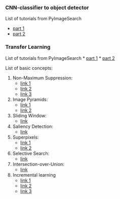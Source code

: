 ### CNN-classifier to object detector
List of tutorials from PyImageSearch
* [part 1](https://www.pyimagesearch.com/2020/06/22/turning-any-cnn-image-classifier-into-an-object-detector-with-keras-tensorflow-and-opencv/)
* [part 2](https://www.pyimagesearch.com/2020/06/29/opencv-selective-search-for-object-detection/)

### Transfer Learning
List of tutorials from PyImageSearch
    * [part 1](https://www.pyimagesearch.com/2019/05/20/transfer-learning-with-keras-and-deep-learning/)
    * [part 2](https://www.pyimagesearch.com/2019/05/27/keras-feature-extraction-on-large-datasets-with-deep-learning/)


List of basic concepts:
1. Non-Maximum Suppression:
    * [link 1](https://www.pyimagesearch.com/2015/02/16/faster-non-maximum-suppression-python/)
    * [link 2](https://towardsdatascience.com/non-maximum-suppression-nms-93ce178e177c)
    * [link 3](https://www.coursera.org/lecture/convolutional-neural-networks/non-max-suppression-dvrjH)
2. Image Pyramids:
    * [link 1](https://www.pyimagesearch.com/2015/03/16/image-pyramids-with-python-and-opencv/)
    * [link 2](https://scikit-image.org/docs/dev/api/skimage.transform.html#pyramid-gaussian)
3. Sliding Window:
    * [link](https://www.pyimagesearch.com/2015/03/23/sliding-windows-for-object-detection-with-python-and-opencv/)
4. Saliency Detection:
    * [link](https://www.pyimagesearch.com/2018/07/16/opencv-saliency-detection/)
5. Superpixels:
    * [link 1](https://www.pyimagesearch.com/2014/07/28/a-slic-superpixel-tutorial-using-python/)
    * [link 2](https://www.pyimagesearch.com/2014/12/29/accessing-individual-superpixel-segmentations-python/)
6. Selective Search:
    * [link](https://www.pyimagesearch.com/2020/06/29/opencv-selective-search-for-object-detection/)
7. Intersection-over-Union:
    * [link](https://www.pyimagesearch.com/2016/11/07/intersection-over-union-iou-for-object-detection/)
8. Incremental learning
    * [link 1](https://scikit-learn.org/0.15/modules/scaling_strategies.html#incremental-learning)
    * [link 2](https://www.pyimagesearch.com/2019/05/27/keras-feature-extraction-on-large-datasets-with-deep-learning/)
    * [link 3](https://www.pyimagesearch.com/2019/06/17/online-incremental-learning-with-keras-and-creme/)
